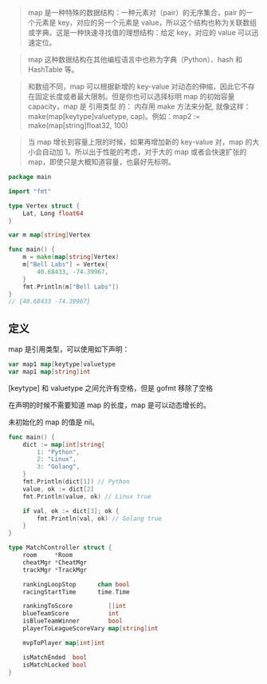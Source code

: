 > map 是一种特殊的数据结构：一种元素对（pair）的无序集合，pair 的一个元素是 key，对应的另一个元素是 value，所以这个结构也称为关联数组或字典。这是一种快速寻找值的理想结构：给定 key，对应的 value 可以迅速定位。

> map 这种数据结构在其他编程语言中也称为字典（Python）、hash 和 HashTable 等。

> 和数组不同，map 可以根据新增的 key-value 对动态的伸缩，因此它不存在固定长度或者最大限制。但是你也可以选择标明 map 的初始容量 capacity，map 是 引用类型 的： 内存用 make 方法来分配, 就像这样：make(map[keytype]valuetype, cap)。例如：map2 := make(map[string]float32, 100)

> 当 map 增长到容量上限的时候，如果再增加新的 key-value 对，map 的大小会自动加 1。所以出于性能的考虑，对于大的 map 或者会快速扩张的 map，即使只是大概知道容量，也最好先标明。

```go
package main

import "fmt"

type Vertex struct {
	Lat, Long float64
}

var m map[string]Vertex

func main() {
	m = make(map[string]Vertex)
	m["Bell Labs"] = Vertex{
		40.68433, -74.39967,
	}
	fmt.Println(m["Bell Labs"])
}
// {40.68433 -74.39967}
```

## 定义
map 是引用类型，可以使用如下声明：
```go
var map1 map[keytype]valuetype
var map1 map[string]int
```
[keytype] 和 valuetype 之间允许有空格，但是 gofmt 移除了空格

在声明的时候不需要知道 map 的长度，map 是可以动态增长的。

未初始化的 map 的值是 nil。
```go
func main() {
	dict := map[int]string{
		1: "Python",
		2: "Linux",
		3: "Golang",
	}
	fmt.Println(dict[1]) // Python
	value, ok := dict[2]
	fmt.Println(value, ok) // Linux true

	if val, ok := dict[3]; ok {
		fmt.Println(val, ok) // Golang true
	}
}

type MatchController struct {
	room     *Room
	cheatMgr *CheatMgr
	trackMgr *TrackMgr

	rankingLoopStop      chan bool
	racingStartTime      time.Time

	rankingToScore          []int
	blueTeamScore           int
	isBlueTeamWinner        bool
	playerToLeagueScoreVary map[string]int

	mvpToPlayer map[int]int

	isMatchEnded  bool
	isMatchLocked bool
}
```

